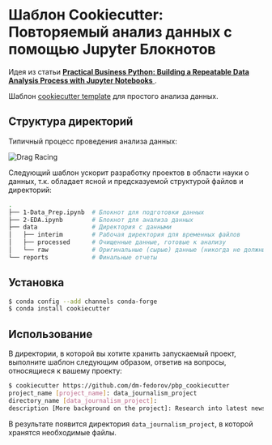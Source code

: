 #  Шаблон Cookiecutter: Повторяемый анализ данных с помощью Jupyter Блокнотов 

Идея из статьи [**Practical Business Python:  Building a Repeatable Data Analysis Process with Jupyter Notebooks** ](http://pbpython.com/notebook-process.html).

Шаблон [cookiecutter template](https://cookiecutter.readthedocs.io/en/1.7.2/) для простого анализа данных.

## Структура директорий

Типичный процесс проведения анализа данных:

![Drag Racing](https://pbpython.com/images/Notebook_Best_Practices_flow.png)

Следующий шаблон ускорит разработку проектов в области науки о данных, т.к. обладает ясной и предсказуемой структурой файлов и директорий:

```bash
.
├── 1-Data_Prep.ipynb  # Блокнот для подготовки данных
├── 2-EDA.ipynb        # Блокнот для анализа данных
├── data               # Директория с данными
│   ├── interim        # Рабочая директория для временных файлов
│   ├── processed      # Очищенные данные, готовые к анализу
│   └── raw            # Оригинальные (сырые) данные (никогда не должны изменяться)
└── reports            # Финальные отчеты
```

## Установка

```bash
$ conda config --add channels conda-forge
$ conda install cookiecutter
```

## Использование

В директории, в которой вы хотите хранить запускаемый проект, выполните шаблон следующим образом, ответив на вопросы, относящиеся к вашему проекту:

```bash
$ cookiecutter https://github.com/dm-fedorov/pbp_cookiecutter        
project_name [project_name]: data_journalism_project
directory_name [data_journalism_project]: 
description [More background on the project]: Research into latest news trends.
```

В результате появится директория `data_journalism_project`, в которой хранятся необходимые файлы.